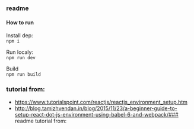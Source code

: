 ### readme

#### How to run
Install dep:  
`npm i`

Run localy:  
`npm run dev`

Build  
`npm run build`

### tutorial from:  
* https://www.tutorialspoint.com/reactjs/reactjs_environment_setup.htm
* http://blog.tamizhvendan.in/blog/2015/11/23/a-beginner-guide-to-setup-react-dot-js-environment-using-babel-6-and-webpack/### readme
tutorial from:  
